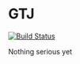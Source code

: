# GTJ

[![Build Status](https://travis-ci.org/DamageShadow/GTJ.svg?branch=master)](https://travis-ci.org/DamageShadow/GTJ)

Nothing serious yet
